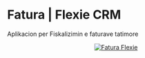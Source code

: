 # Fatura | Flexie CRM
Aplikacion per Fiskalizimin e faturave tatimore

<p align="center">
  <a target="_blank" href="https://flexie.al">
    <img src="https://raw.githubusercontent.com/flexie-crm/invoice/d33b896828eb42c26318c9d967b4e0556597eea6/public/images/fatura-main.png" alt="Fatura Flexie" />
  </a>
</p>
